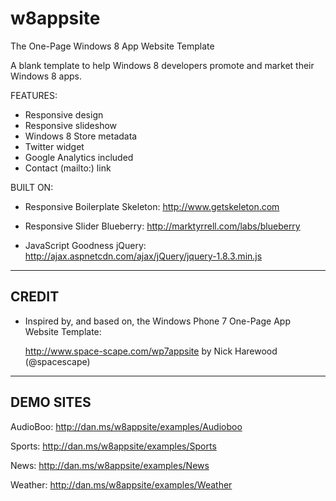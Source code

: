w8appsite
=========

The One-Page Windows 8 App Website Template

A blank template to help Windows 8 developers promote and market their Windows 8 apps.

FEATURES:

- Responsive design
- Responsive slideshow
- Windows 8 Store metadata
- Twitter widget
- Google Analytics included
- Contact (mailto:) link

BUILT ON:

+ Responsive Boilerplate
  Skeleton: http://www.getskeleton.com

+ Responsive Slider
  Blueberry: http://marktyrrell.com/labs/blueberry

+ JavaScript Goodness
  jQuery: http://ajax.aspnetcdn.com/ajax/jQuery/jquery-1.8.3.min.js

-------------------------------------------------------------------------------
 CREDIT
-------------------------------------------------------------------------------

+ Inspired by, and based on, the Windows Phone 7 One-Page App Website Template:

  http://www.space-scape.com/wp7appsite 
  by Nick Harewood (@spacescape)

-------------------------------------------------------------------------------
DEMO SITES
-------------------------------------------------------------------------------

AudioBoo: http://dan.ms/w8appsite/examples/Audioboo

Sports: http://dan.ms/w8appsite/examples/Sports

News: http://dan.ms/w8appsite/examples/News

Weather: http://dan.ms/w8appsite/examples/Weather
